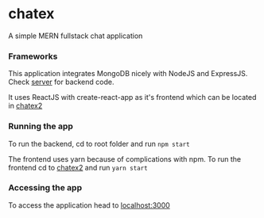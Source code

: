 # chatex
A simple MERN fullstack chat application


### Frameworks
This application integrates MongoDB nicely with NodeJS and ExpressJS. Check [server](server) for backend code.

It uses ReactJS with create-react-app as it's frontend which can be located in [chatex2](chatex2)


### Running the app
To run the backend, cd to root folder and run `npm start`

The frontend uses yarn because of complications with npm.
To run the frontend cd to [chatex2](chatex2) and run `yarn start`


### Accessing the app
To access the application head to [localhost:3000](http://localhost:3000)
